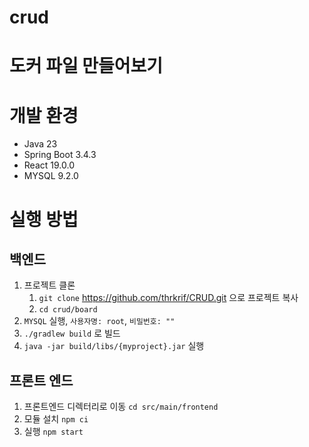 # crud

# 도커 파일 만들어보기

# 개발 환경
- Java 23
- Spring Boot 3.4.3
- React 19.0.0
- MYSQL 9.2.0

# 실행 방법
## 백엔드
1. 프로젝트 클론
   1. `git clone` https://github.com/thrkrif/CRUD.git 으로 프로젝트 복사
   2. `cd crud/board`
2. `MYSQL` 실행, `사용자명: root`, `비밀번호: ""`
3. `./gradlew build` 로 빌드
4. `java -jar build/libs/{myproject}.jar` 실행
## 프론트 엔드
1. 프론트엔드 디렉터리로 이동 `cd src/main/frontend`
2. 모듈 설치 `npm ci`
3. 실행 `npm start`
